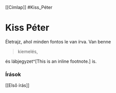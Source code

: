 [[Címlap]] #Kiss_Péter 

# Kiss Péter

Életrajz, ahol minden fontos le van írva. Van benne 

> kiemelés,

és lábjegyzet^[This is an inline footnote.] is.

### Írások

[[Első írás]]



